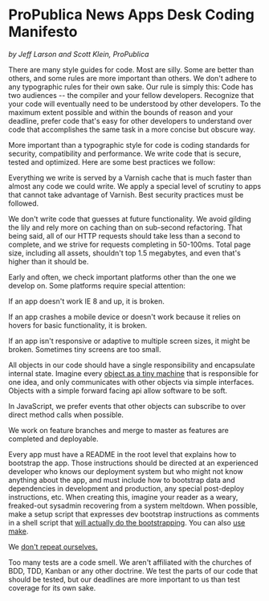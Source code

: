 # ProPublica News Apps Desk Coding Manifesto

_by Jeff Larson and Scott Klein, ProPublica_

There are many style guides for code. Most are silly. Some are better than others, and some rules are more important than others. We don't adhere to any typographic rules for their own sake. Our rule is simply this: Code has two audiences -- the compiler and your fellow developers. Recognize that your code will eventually need to be understood by other developers. To the maximum extent possible and within the bounds of reason and your deadline, prefer code that's easy for other developers to understand over code that accomplishes the same task in a more concise but obscure way.

More important than a typographic style for code is coding standards for security, compatibility and performance. We write code that is secure, tested and optimized. Here are some best practices we follow:

Everything we write is served by a Varnish cache that is much faster than almost any code we could write. We apply a special level of scrutiny to apps that cannot take advantage of Varnish. Best security practices must be followed.

We don't write code that guesses at future functionality. We avoid gilding the lily and rely more on caching than on sub-second refactoring. That being said, all of our HTTP requests should take less than a second to complete, and we strive for requests completing in 50-100ms. Total page size, including all assets, shouldn't top 1.5 megabytes, and even that's higher than it should be.

Early and often, we check important platforms other than the one we develop on. Some platforms require special attention:

If an app doesn't work IE 8 and up, it is broken.

If an app crashes a mobile device or doesn't work because it relies on hovers for basic functionality, it is broken.

If an app isn't responsive or adaptive to multiple screen sizes, it might be broken. Sometimes tiny screens are too small.

All objects in our code should have a single responsibility and encapsulate internal state. Imagine every [object as a tiny machine](http://worrydream.com/EarlyHistoryOfSmalltalk/) that is responsible for one idea, and only communicates with other objects via simple interfaces. Objects with a simple forward facing api allow software to be soft.

In JavaScript, we prefer events that other objects can subscribe to over direct method calls when possible.

We work on feature branches and merge to master as features are completed and deployable.

Every app must have a README in the root level that explains how to bootstrap the app. Those instructions should be directed at an experienced developer who knows our deployment system but who might not know anything about the app, and must include how to bootstrap data and dependencies in development and production, any special post-deploy instructions, etc. When creating this, imagine your reader as a weary, freaked-out sysadmin recovering from a system meltdown. When possible, make a setup script that expresses dev bootstrap instructions as comments in a shell script that [will actually do the bootstrapping](http://robots.thoughtbot.com/post/41439635905/bin-setup). You can also [use make](http://bost.ocks.org/mike/make/).

We [don't repeat ourselves.](https://github.com/propublica/nerdblog/blob/master/style-guide-wip/news-apps.md)

Too many tests are a code smell. We aren't affiliated with the churches of BDD, TDD, Kanban or any other doctrine. We test the parts of our code that should be tested, but our deadlines are more important to us than test coverage for its own sake.

